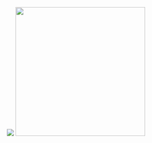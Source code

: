 <div align="center">
<img src="https://github-readme-stats.vercel.app/api?username=XuchenSun&show_icons=true&theme=merko" >
<img src="https://github-readme-stats.vercel.app/api/top-langs?username=XuchenSun&show_icons=true&count_private=true&theme=merko"  height="300" width="300">
</div>
